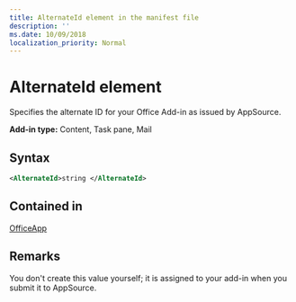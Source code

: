 ```yaml
---
title: AlternateId element in the manifest file
description: ''
ms.date: 10/09/2018
localization_priority: Normal
---
```


# AlternateId element

Specifies the alternate ID for your Office Add-in as issued by AppSource.

**Add-in type:** Content, Task pane, Mail

## Syntax

```XML
<AlternateId>string </AlternateId>
```

## Contained in

[OfficeApp](officeapp.md)

## Remarks

You don't create this value yourself; it is assigned to your add-in when you submit it to AppSource.

